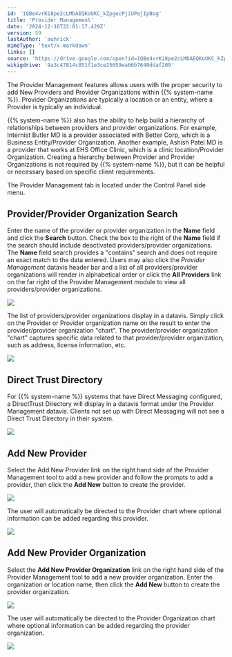 ```yaml
---
id: '1QBe4vrKi8pe2cLMbAEQKoUKC_kZpgecPjiUPejIpBog'
title: 'Provider Management'
date: '2024-12-16T22:01:17.429Z'
version: 59
lastAuthor: 'auhrick'
mimeType: 'text/x-markdown'
links: []
source: 'https://drive.google.com/open?id=1QBe4vrKi8pe2cLMbAEQKoUKC_kZpgecPjiUPejIpBog'
wikigdrive: '9a3c47814c851f1e3ce25659ea66b7640ddaf209'
---
```

The Provider Management features allows users with the proper security to add New Providers and Provider Organizations within {{% system-name %}}. Provider Organizations are typically a location or an entity, where a Provider is typically an individual.

{{% system-name %}} also has the ability to help build a hierarchy of relationships between providers and provider organizations. For example, Internist Butler MD is a provider associated with Better Corp, which is a Business Entity/Provider Organization. Another example, Ashish Patel MD is a provider that works at EHS Office Clinic, which is a clinic location/Provider Organization. Creating a hierarchy between Provider and Provider Organizations is not required by {{% system-name %}}, but it can be helpful or necessary based on specific client requirements.

The Provider Management tab is located under the Control Panel side menu.

## Provider/Provider Organization Search

Enter the name of the provider or provider organization in the **Name** field and click the **Search** button. Check the box to the right of the **Name** field if the search should include deactivated providers/provider organizations. The **Name** field search provides a "contains" search and does not require an exact match to the data entered. Users may also click the *Provider Management* datavis header bar and a list of all providers/provider organizations will render in alphabetical order or click the **All Providers** link on the far right of the Provider Management module to view all providers/provider organizations.

![](../provider-management.assets/702bbea386aa8712bea7fdca84a761a8.png)

The list of providers/provider organizations display in a datavis. Simply click on the Provider or Provider organization name on the result to enter the provider/provider organization "chart". The provider/provider organization "chart" captures specific data related to that provider/provider organization, such as address, license information, etc.

![](../provider-management.assets/94fa59a47ba1a8565d78c9aa418a5dfd.png)

## Direct Trust Directory

For {{% system-name %}} systems that have Direct Messaging configured, a DirectTrust Directory will display in a datavis format under the Provider Management datavis. Clients not set up with Direct Messaging will not see a Direct Trust Directory in their system.

![](../provider-management.assets/bc812d654fc004e033afb4c5b0068e39.png)

## Add New Provider

Select the Add New Provider link on the right hand side of the Provider Management tool to add a new provider and follow the prompts to add a provider, then click the **Add New** button to create the provider.

![](../provider-management.assets/63fc2119b9e85643e26488d6d55d54e1.png)

The user will automatically be directed to the Provider chart where optional information can be added regarding this provider.

![](../provider-management.assets/66d446524a41b2b857e5081dbc4da818.png)

## Add New Provider Organization

Select the **Add New Provider Organization** link on the right hand side of the Provider Management tool to add a new provider organization. Enter the organization or location name, then click the **Add New** button to create the provider organization.

![](../provider-management.assets/908596278b234f87824f208ca0daab2f.png)

The user will automatically be directed to the Provider Organization chart where optional information can be added regarding the provider organization.

![](../provider-management.assets/d5c99faeb848b51d4244f319d5deaf71.png)
